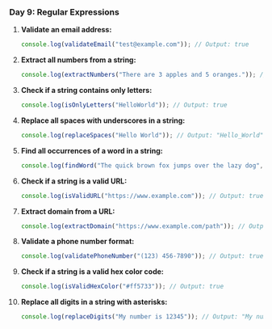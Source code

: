 ### Day 9: Regular Expressions
1. **Validate an email address:**  
   ```javascript
   console.log(validateEmail("test@example.com")); // Output: true
   ```

2. **Extract all numbers from a string:**  
   ```javascript
   console.log(extractNumbers("There are 3 apples and 5 oranges.")); // Output: [3, 5]
   ```

3. **Check if a string contains only letters:**  
   ```javascript
   console.log(isOnlyLetters("HelloWorld")); // Output: true
   ```

4. **Replace all spaces with underscores in a string:**  
   ```javascript
   console.log(replaceSpaces("Hello World")); // Output: "Hello_World"
   ```

5. **Find all occurrences of a word in a string:**  
   ```javascript
   console.log(findWord("The quick brown fox jumps over the lazy dog", "the")); // Output: 2
   ```

6. **Check if a string is a valid URL:**  
   ```javascript
   console.log(isValidURL("https://www.example.com")); // Output: true
   ```

7. **Extract domain from a URL:**  
   ```javascript
   console.log(extractDomain("https://www.example.com/path")); // Output: "www.example.com"
   ```

8. **Validate a phone number format:**  
   ```javascript
   console.log(validatePhoneNumber("(123) 456-7890")); // Output: true
   ```

9. **Check if a string is a valid hex color code:**  
   ```javascript
   console.log(isValidHexColor("#ff5733")); // Output: true
   ```

10. **Replace all digits in a string with asterisks:**  
    ```javascript
    console.log(replaceDigits("My number is 12345")); // Output: "My number is *****"
    ```